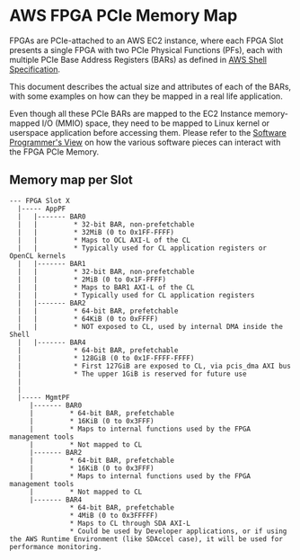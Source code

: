 # AWS FPGA PCIe Memory Map

FPGAs are PCIe-attached to an AWS EC2 instance, where each FPGA Slot presents a single FPGA with two PCIe Physical Functions (PFs), each with multiple PCIe Base Address Registers (BARs) as defined in [AWS Shell Specification](./AWS_Shell_Interface_Specification.md).

This document describes the actual size and attributes of each of the BARs, with some examples on how can they be mapped in a real life application.

Even though all these PCIe BARs are mapped to the EC2 Instance memory-mapped I/O (MMIO) space, they need to be mapped to Linux kernel or userspace application before accessing them. Please refer to the [Software Programmer's View](./Programmer_View.md) on how the various software pieces can interact with the FPGA PCIe Memory.

## Memory map per Slot
```
--- FPGA Slot X  
  |----- AppPF  
  |   |------- BAR0  
  |   |         * 32-bit BAR, non-prefetchable
  |   |         * 32MiB (0 to 0x1FF-FFFF)
  |   |         * Maps to OCL AXI-L of the CL
  |   |         * Typically used for CL application registers or OpenCL kernels  
  |   |------- BAR1
  |   |         * 32-bit BAR, non-prefetchable
  |   |         * 2MiB (0 to 0x1F-FFFF)
  |   |         * Maps to BAR1 AXI-L of the CL
  |   |         * Typically used for CL application registers 
  |   |------- BAR2
  |   |         * 64-bit BAR, prefetchable
  |   |         * 64KiB (0 to 0xFFFF)
  |   |         * NOT exposed to CL, used by internal DMA inside the Shell
  |   |------- BAR4
  |             * 64-bit BAR, prefetchable
  |             * 128GiB (0 to 0x1F-FFFF-FFFF)
  |             * First 127GiB are exposed to CL, via pcis_dma AXI bus
  |             * The upper 1GiB is reserved for future use
  |
  |
  |----- MgmtPF  
     |------- BAR0  
     |         * 64-bit BAR, prefetchable
     |         * 16KiB (0 to 0x3FFF)
     |         * Maps to internal functions used by the FPGA management tools
     |         * Not mapped to CL
     |------- BAR2
     |         * 64-bit BAR, prefetchable
     |         * 16KiB (0 to 0x3FFF)
     |         * Maps to internal functions used by the FPGA management tools
     |         * Not mapped to CL
     |------- BAR4
               * 64-bit BAR, prefetchable
               * 4MiB (0 to 0x3FFFFF)
               * Maps to CL through SDA AXI-L
               * Could be used by Developer applications, or if using the AWS Runtime Environment (like SDAccel case), it will be used for performance monitoring.
```
